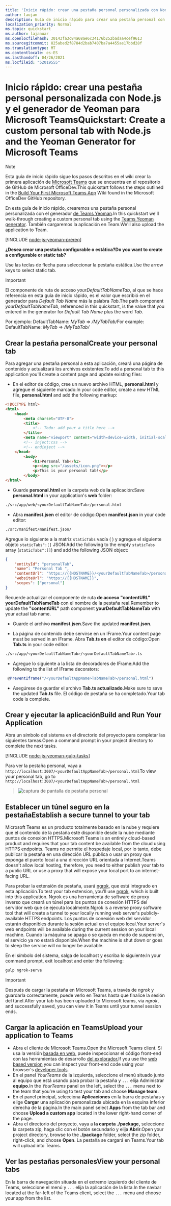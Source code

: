```yaml
---
title: 'Inicio rápido: crear una pestaña personal personalizada con Node.js y el generador de Yeoman para Microsoft Teams'
author: laujan
description: Guía de inicio rápido para crear una pestaña personal con el Generador de Yeoman para Microsoft Teams.
localization_priority: Normal
ms.topic: quickstart
ms.author: lajanuar
ms.openlocfilehash: 30143fa3c84a68ae6c34176b252badaa4cef9613
ms.sourcegitcommit: 825abed2f8784d2bab7407ba7a4455ae17bbd28f
ms.translationtype: MT
ms.contentlocale: es-ES
ms.lasthandoff: 04/26/2021
ms.locfileid: "52019555"
---
```

# <a name="quickstart-create-a-custom-personal-tab-with-nodejs-and-the-yeoman-generator-for-microsoft-teams"></a><span data-ttu-id="45daa-103">Inicio rápido: crear una pestaña personal personalizada con Node.js y el generador de Yeoman para Microsoft Teams</span><span class="sxs-lookup"><span data-stu-id="45daa-103">Quickstart: Create a custom personal tab with Node.js and the Yeoman Generator for Microsoft Teams</span></span>

>[!NOTE]
><span data-ttu-id="45daa-104">Esta guía de inicio rápido sigue los pasos descritos en el wiki crear la primera aplicación de [Microsoft Teams](https://github.com/OfficeDev/generator-teams/wiki/Build-Your-First-Microsoft-Teams-App) que se encuentra en el repositorio de GitHub de Microsoft OfficeDev.</span><span class="sxs-lookup"><span data-stu-id="45daa-104">This quickstart follows the steps outlined in the [Build Your First Microsoft Teams App](https://github.com/OfficeDev/generator-teams/wiki/Build-Your-First-Microsoft-Teams-App) Wiki found in the Microsoft OfficeDev GitHub repository.</span></span>

<span data-ttu-id="45daa-105">En esta guía de inicio rápido, crearemos una pestaña personal personalizada con el generador [de Teams Yeoman](https://github.com/OfficeDev/generator-teams/wiki/Build-Your-First-Microsoft-Teams-App).</span><span class="sxs-lookup"><span data-stu-id="45daa-105">In this quickstart we'll walk-through creating a custom personal tab using the [Teams Yeoman generator](https://github.com/OfficeDev/generator-teams/wiki/Build-Your-First-Microsoft-Teams-App).</span></span> <span data-ttu-id="45daa-106">También cargaremos la aplicación en Team.</span><span class="sxs-lookup"><span data-stu-id="45daa-106">We'll also upload the application to Team.</span></span>

[!INCLUDE [node-js-yeoman-prereq](~/includes/tabs/node-js-yeoman-prereq.md)]

<span data-ttu-id="45daa-107">**¿Desea crear una pestaña configurable o estática?**</span><span class="sxs-lookup"><span data-stu-id="45daa-107">**Do you want to create a configurable or static tab?**</span></span>

<span data-ttu-id="45daa-108">Use las teclas de flecha para seleccionar la pestaña estática.</span><span class="sxs-lookup"><span data-stu-id="45daa-108">Use the arrow keys to select static tab.</span></span>

>[!IMPORTANT]
><span data-ttu-id="45daa-109">El componente de ruta de acceso *yourDefaultTabNameTab*, al que se hace referencia en esta guía de inicio rápido, es el valor que escribió en el generador para *Default Tab Name* más la palabra *Tab*.</span><span class="sxs-lookup"><span data-stu-id="45daa-109">The path component *yourDefaultTabNameTab*, referenced in this quickstart, is the value that you entered in the generator for *Default Tab Name* plus the word *Tab*.</span></span>
>
><span data-ttu-id="45daa-110">Por ejemplo: DefaultTabName: *MyTab*  =>  */MyTabTab/*</span><span class="sxs-lookup"><span data-stu-id="45daa-110">For example: DefaultTabName: *MyTab* => */MyTabTab/*</span></span>

## <a name="create-your-personal-tab"></a><span data-ttu-id="45daa-111">Crear la pestaña personal</span><span class="sxs-lookup"><span data-stu-id="45daa-111">Create your personal tab</span></span>

<span data-ttu-id="45daa-112">Para agregar una pestaña personal a esta aplicación, creará una página de contenido y actualizará los archivos existentes:</span><span class="sxs-lookup"><span data-stu-id="45daa-112">To add a personal tab to this application you'll create a content page and update existing files:</span></span>

- <span data-ttu-id="45daa-113">En el editor de código, cree un nuevo archivo HTML, **personal.html** y agregue el siguiente marcado:</span><span class="sxs-lookup"><span data-stu-id="45daa-113">In your code editor, create a new HTML file, **personal.html** and add the following markup:</span></span>

```html
<!DOCTYPE html>
<html>
    <head>
        <meta charset="UTF-8">
        <title>
            <!-- Todo: add your a title here -->
        </title>
        <meta name="viewport" content="width=device-width, initial-scale=1.0">
        <!-- inject:css -->
        <!-- endinject -->
    </head>
        <body>
            <h1>Personal Tab</h1>
            <p><img src="/assets/icon.png"></p>
            <p>This is your personal tab!</p>
        </body>
</html>
```

- <span data-ttu-id="45daa-114">Guarde **personal.html** en la carpeta web de **la** aplicación:</span><span class="sxs-lookup"><span data-stu-id="45daa-114">Save **personal.html** in your application's **web** folder:</span></span>

```bash
./src/app/web/<yourDefaultTabNameTab>/personal.html
```

- <span data-ttu-id="45daa-115">Abra **manifest.jsen** el editor de código:</span><span class="sxs-lookup"><span data-stu-id="45daa-115">Open **manifest.json** in your code editor:</span></span>

```bash
./src/manifest/manifest.json/
```

<span data-ttu-id="45daa-116">Agregue lo siguiente a la matriz `staticTabs` vacía ( ) y agregue el siguiente objeto `staticTabs":[]` JSON:</span><span class="sxs-lookup"><span data-stu-id="45daa-116">Add the following to the empty `staticTabs` array (`staticTabs":[]`) and add the following JSON object:</span></span>

```json
{
    "entityId": "personalTab",
    "name": "Personal Tab ",
    "contentUrl": "https://{{HOSTNAME}}/<yourDefaultTabNameTab>/personal.html",
    "websiteUrl": "https://{{HOSTNAME}}",
    "scopes": ["personal"]
}

```

<span data-ttu-id="45daa-117">Recuerde actualizar el componente de ruta **de acceso "contentURL"** **yourDefaultTabNameTab** con el nombre de la pestaña real.</span><span class="sxs-lookup"><span data-stu-id="45daa-117">Remember to update the **"contentURL"** path component **yourDefaultTabNameTab** with your actual tab name.</span></span>

- <span data-ttu-id="45daa-118">Guarde el archivo **manifest.jsen**.</span><span class="sxs-lookup"><span data-stu-id="45daa-118">Save the updated **manifest.json**.</span></span>

- <span data-ttu-id="45daa-119">La página de contenido debe servirse en un IFrame.</span><span class="sxs-lookup"><span data-stu-id="45daa-119">Your content page must be served in an IFrame.</span></span> <span data-ttu-id="45daa-120">Abra **Tab.ts en** el editor de código:</span><span class="sxs-lookup"><span data-stu-id="45daa-120">Open **Tab.ts** in your code editor:</span></span>

 ```bash
./src/app/<yourDefaultTabNameTab>/<yourDefaultTabNameTab>.ts
```

- <span data-ttu-id="45daa-121">Agregue lo siguiente a la lista de decoradores de IFrame:</span><span class="sxs-lookup"><span data-stu-id="45daa-121">Add the following to the list of IFrame decorators:</span></span>

```typescript
 @PreventIframe("/<yourDefaultAppName>TabNameTab>/personal.html")
```

- <span data-ttu-id="45daa-122">Asegúrese de guardar el archivo **Tab.ts actualizado.**</span><span class="sxs-lookup"><span data-stu-id="45daa-122">Make sure to save the updated **Tab.ts** file.</span></span> <span data-ttu-id="45daa-123">El código de pestaña se ha completado.</span><span class="sxs-lookup"><span data-stu-id="45daa-123">Your tab code is complete.</span></span>

## <a name="build-and-run-your-application"></a><span data-ttu-id="45daa-124">Crear y ejecutar la aplicación</span><span class="sxs-lookup"><span data-stu-id="45daa-124">Build and Run Your Application</span></span>

<span data-ttu-id="45daa-125">Abra un símbolo del sistema en el directorio del proyecto para completar las siguientes tareas.</span><span class="sxs-lookup"><span data-stu-id="45daa-125">Open a command prompt in your project directory to complete the next tasks.</span></span>

[!INCLUDE [node-js-yeoman-gulp-tasks](~/includes/tabs/node-js-yeoman-gulp-tasks.md)]

<span data-ttu-id="45daa-126">Para ver la pestaña personal, vaya a `http://localhost:3007/<yourDefaultAppNameTab>/personal.html`</span><span class="sxs-lookup"><span data-stu-id="45daa-126">To view your personal tab, go to `http://localhost:3007/<yourDefaultAppNameTab>/personal.html`</span></span>

>![captura de pantalla de pestaña personal](/microsoftteams/platform/assets/images/tab-images/personalTab.PNG)

## <a name="establish-a-secure-tunnel-to-your-tab"></a><span data-ttu-id="45daa-128">Establecer un túnel seguro en la pestaña</span><span class="sxs-lookup"><span data-stu-id="45daa-128">Establish a secure tunnel to your tab</span></span>

<span data-ttu-id="45daa-129">Microsoft Teams es un producto totalmente basado en la nube y requiere que el contenido de la pestaña esté disponible desde la nube mediante puntos de conexión HTTPS.</span><span class="sxs-lookup"><span data-stu-id="45daa-129">Microsoft Teams is an entirely cloud-based product and requires that your tab content be available from the cloud using HTTPS endpoints.</span></span> <span data-ttu-id="45daa-130">Teams no permite el hospedaje local, por lo tanto, debe publicar la pestaña en una dirección URL pública o usar un proxy que exponga el puerto local a una dirección URL orientada a Internet.</span><span class="sxs-lookup"><span data-stu-id="45daa-130">Teams doesn't allow local hosting, therefore, you need to either publish your tab to a public URL or use a proxy that will expose your local port to an internet-facing URL.</span></span>

<span data-ttu-id="45daa-131">Para probar la extensión de pestaña, usará [ngrok](https://ngrok.com/docs), que está integrado en esta aplicación.</span><span class="sxs-lookup"><span data-stu-id="45daa-131">To test your tab extension, you'll use [ngrok](https://ngrok.com/docs), which is built into this application.</span></span> <span data-ttu-id="45daa-132">Ngrok es una herramienta de software de proxy inverso que creará un túnel para los puntos de conexión HTTPS del servidor web que se ejecuta localmente.</span><span class="sxs-lookup"><span data-stu-id="45daa-132">Ngrok is a reverse proxy software tool that will create a tunnel to your locally running web server's publicly-available HTTPS endpoints.</span></span> <span data-ttu-id="45daa-133">Los puntos de conexión web del servidor estarán disponibles durante la sesión actual en el equipo local.</span><span class="sxs-lookup"><span data-stu-id="45daa-133">Your server's web endpoints will be available during the current session on your local machine.</span></span> <span data-ttu-id="45daa-134">Cuando la máquina se apaga o se queda en modo de suspensión, el servicio ya no estará disponible.</span><span class="sxs-lookup"><span data-stu-id="45daa-134">When the machine is shut down or goes to sleep the service will no longer be available.</span></span>

<span data-ttu-id="45daa-135">En el símbolo del sistema, salga de localhost y escriba lo siguiente:</span><span class="sxs-lookup"><span data-stu-id="45daa-135">In your command prompt, exit localhost and enter the following:</span></span>

```bash
gulp ngrok-serve
```

> [!IMPORTANT]
> <span data-ttu-id="45daa-136">Después de cargar la pestaña en Microsoft Teams, a través de *ngrok* y guardarla correctamente, puede verlo en Teams hasta que finalice la sesión del túnel.</span><span class="sxs-lookup"><span data-stu-id="45daa-136">After your tab has been uploaded to Microsoft teams, via *ngrok*, and successfully saved, you can view it in Teams until your tunnel session ends.</span></span>

## <a name="upload-your-application-to-teams"></a><span data-ttu-id="45daa-137">Cargar la aplicación en Teams</span><span class="sxs-lookup"><span data-stu-id="45daa-137">Upload your application to Teams</span></span>

- <span data-ttu-id="45daa-138">Abra el cliente de Microsoft Teams.</span><span class="sxs-lookup"><span data-stu-id="45daa-138">Open the Microsoft Teams client.</span></span> <span data-ttu-id="45daa-139">Si usa la versión [basada en web,](https://teams.microsoft.com) puede inspeccionar el código front-end con las herramientas de desarrollo [del explorador.](~/tabs/how-to/developer-tools.md)</span><span class="sxs-lookup"><span data-stu-id="45daa-139">If you use the [web based version](https://teams.microsoft.com) you can inspect your front-end code using your browser's [developer tools](~/tabs/how-to/developer-tools.md).</span></span>
- <span data-ttu-id="45daa-140">En el panel *YourTeams* de la izquierda, seleccione el menú situado junto al equipo que está usando para probar la pestaña y `...` elija Administrar **equipo**.</span><span class="sxs-lookup"><span data-stu-id="45daa-140">In the *YourTeams* panel on the left, select the `...` menu next to the team that you're using to test your tab and choose **Manage team**.</span></span>
- <span data-ttu-id="45daa-141">En el panel principal, selecciona **Aplicaciones** en la barra de pestañas y elige **Cargar** una aplicación personalizada ubicada en la esquina inferior derecha de la página.</span><span class="sxs-lookup"><span data-stu-id="45daa-141">In the main panel select **Apps** from the tab bar and choose **Upload a custom app** located in the lower right-hand corner of the page.</span></span>
- <span data-ttu-id="45daa-142">Abra el directorio del proyecto, vaya a **la carpeta ./package,** seleccione la carpeta zip, haga clic con el botón secundario y elija **Abrir**.</span><span class="sxs-lookup"><span data-stu-id="45daa-142">Open your project directory, browse to the **./package** folder, select the zip folder, right-click, and choose **Open**.</span></span> <span data-ttu-id="45daa-143">La pestaña se cargará en Teams.</span><span class="sxs-lookup"><span data-stu-id="45daa-143">Your tab will upload into Teams.</span></span>

## <a name="view-your-personal-tabs"></a><span data-ttu-id="45daa-144">Ver las pestañas personales</span><span class="sxs-lookup"><span data-stu-id="45daa-144">View your personal tabs</span></span>

<span data-ttu-id="45daa-145">En la barra de navegación situada en el extremo izquierdo del cliente de Teams, seleccione el menú y `...` elija la aplicación de la lista.</span><span class="sxs-lookup"><span data-stu-id="45daa-145">In the navbar located at the far-left of the Teams client, select the `...` menu and choose your app from the list.</span></span>
